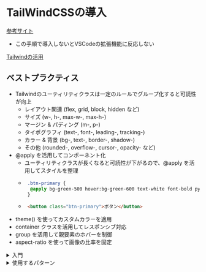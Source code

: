 # TailWindCSSの導入

[参考サイト](https://tailwindcss.com/docs/installation/framework-guides/nuxt)
 - この手順で導入しないとVSCodeの拡張機能に反応しない

[Tailwindの活用](https://zenn.dev/var/articles/3cd463f2388a35?utm_source=chatgpt.com)

## ベストプラクティス

 - Tailwindのユーティリティクラスは一定のルールでグループ化すると可読性が向上
   - レイアウト関連 (flex, grid, block, hidden など)
   - サイズ (w-, h-, max-w-, max-h-)
   - マージン & パディング (m-, p-)
   - タイポグラフィ (text-, font-, leading-, tracking-)
   - カラー & 背景 (bg-, text-, border-, shadow-)
   - その他 (rounded-, overflow-, cursor-, opacity- など)
 - @apply を活用してコンポーネント化
   - ユーティリティクラスが長くなると可読性が下がるので、@apply を活用してスタイルを整理
   - ```css
      .btn-primary {
       @apply bg-green-500 hover:bg-green-600 text-white font-bold py-2 px-4 rounded;
      }
     ```
   - ```html
      <button class="btn-primary">ボタン</button>
     ```
 - theme() を使ってカスタムカラーを適用
 - container クラスを活用してレスポンシブ対応
 - group を活用して親要素のホバーを制御
 - aspect-ratio を使って画像の比率を固定

<details>
<summary>入門</summary>


## 入門

### バリアント

 - **バリアント**:条件付きでスタイル適用
   - 擬似クラス
   - 擬似要素
   - メディアと機能のクエリ 
   - 属性セレクター
   - 子セレクター

```html
<!--ホバーしたときに色を変更する-->
<button class="bg-sky-500 hover:bg-sky-700 ...">Save changes</button>
```

### レスポンシブ対応

 - **ブレイクポイント**:異なるデバイス（パソコン、タブレット、スマートフォンなど）の画面サイズに応じて、ウェブサイトのレイアウトやデザインを切り替えるための境界となるポイント

|ブレークポイントのプレフィックス|最小幅|
|:--|:--|
|sm|40rem(640px)|
|md|48rem(768px)|  タブレッドサイズ
|lg|64rem(1024px)| PCサイズ
|xl|80rem(1280px)|
|2xl|96rem(1536px)|	


|バリアント|メディアクエリ|
|:--|:--|
|max-sm|@media (width < 40rem) { ... }|
|max-md|@media (width < 48rem) { ... }|
|max-lg|@media (width < 64rem) { ... }|
|max-xl|@media (width < 80rem) { ... }|
|max-2xl|@media (width < 96rem) { ... }|


ブレイクポイントのカスタマイズ
```css
@import "tailwindcss";
@theme {
　--breakpoint-*: initial; #デフォルトのブレイクポイントを削除
  --breakpoint-xs: 30rem;
  --breakpoint-2xl: 100rem;
  --breakpoint-3xl: 120rem;
}

```

 - コンテナクエリ:素の親要素（コンテナ）のサイズに基づいてスタイルを適用する手法
 - メディアクエリ:ビューポート（画面全体）のサイズに応じてスタイルを変更する


```html
<div class="@container">
  <div class="flex flex-col @md:flex-row">
    <!-- ... -->
  </div>
</div>
```

### カスタムCSS

```html
<button class="btn-primary">Save changes</button>
```

```css
@import "tailwindcss";
@layer components {
  .btn-primary {
    border-radius: calc(infinity * 1px);
    background-color: var(--color-violet-500);
    padding-inline: --spacing(5);
    padding-block: --spacing(2);
    font-weight: var(--font-weight-semibold);
    color: var(--color-white);
    box-shadow: var(--shadow-md);
    &:hover {
      @media (hover: hover) {
        background-color: var(--color-violet-700);
      }
    }
  }
}
```

</details>



<details>
<summary>使用するパターン</summary>

 - 横幅
   - **w-{number}**:number に4をかけたピクセル数
   - **w-full**:横幅100％
   - **max-w-{size}**:横幅の最大値
 - ポジション
   - **absolute**:絶対位置
   - ```html
      <div class="absolute bottom-4 right-4">Text</div>
     ```
   - absolute を指定した要素の位置は、top-{size}（上からの位置）や left-{size}（左からの位置）などで指定
 - Flexbox
   - **flex**:横並び
   - **justify-center**:横方向の中央揃え
   - **items-center**:縦方向の中央揃え
   - **gap-{size}**:要素の間隔
 - グリッドレイアウト
   - **grid**:グリッド
   - **grid-cols-{n}**:列数
   - **gap-{size}**:要素の間隔
 - 余白
   - **マージン**:要素の外側の余白
     - **m-{size}**
   - **パディング**:要素の内側の余白
     - **p-{size}**
   - 子要素どうしの間隔
     - **space-y-{amount}**:縦方向
     - **space-x-{amount}**:横方向



</details>